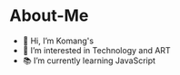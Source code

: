 # About-Me
- 👋 Hi, I’m Komang's
- 👀 I’m interested in Technology and ART
- 📚 I’m currently learning JavaScript 


<!---
- 💞️ I’m looking to collaborate on ...
- 📫 How to reach me ...
--->
<!---
indramaha/indramaha is a ✨ special ✨ repository because its `README.md` (this file) appears on your GitHub profile.
You can click the Preview link to take a look at your changes.
--->
